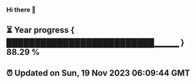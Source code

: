 ### Hi there 👋
⏳ Year progress { ██████████████████████████▁▁▁▁ } 88.29 %
---
⏰ Updated on Sun, 19 Nov 2023 06:09:44 GMT
---
